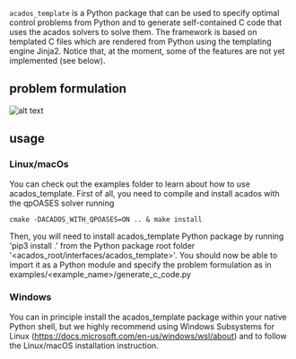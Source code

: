 `acados_template` is a Python package that can be used to specify optimal control problems from Python and to generate self-contained C code that uses the acados solvers to solve them. The framework is based on templated C files which are rendered from Python using the templating engine Jinja2. Notice that, at the moment, some of the features are not yet implemented (see below). 
## problem formulation 

![alt text](https://github.com/zanellia/acados/blob/master/interfaces/acados_template/docs/acados_template_docs-crop.png)

## usage
### Linux/macOs 
You can check out the examples folder to learn about  how to use acados_template. First of all, you need to compile and install acados with the qpOASES solver running 
~~~
cmake -DACADOS_WITH_QPOASES=ON .. & make install
~~~
Then, you will need to install acados_template Python package by running 'pip3 install .' from the Python package root folder '<acados_root/interfaces/acados_template>'. You should now be able to import it as a Python module and specify the problem formulation as in examples/<example_name>/generate_c_code.py
### Windows
You can in principle install the acados_template package within your native Python shell, but we highly recommend 
using Windows Subsystems for Linux (https://docs.microsoft.com/en-us/windows/wsl/about) and to follow the 
Linux/macOS installation instruction.
